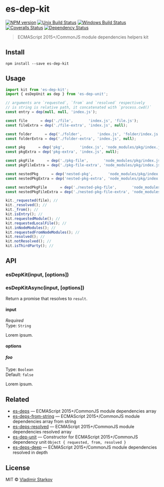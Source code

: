 # es-dep-kit

[![NPM version][npm-image]][npm-url]
[![Unix Build Status][travis-image]][travis-url]
[![Windows Build Status][appveyor-image]][appveyor-url]
[![Coveralls Status][coveralls-image]][coveralls-url]
[![Dependency Status][depstat-image]][depstat-url]

> ECMAScript 2015+/CommonJS module dependencies helpers kit

## Install

    npm install --save es-dep-kit

## Usage

```js
import kit from 'es-dep-kit';
import { esDepUnit as dep } from 'es-dep-unit';

// arguments are `requested`, `from` and `resolved` respectively
// is string is relative path, it concatenated with `process.cwd()`
const entry = dep(null, null, 'index.js');

const file      = dep('./file',       'index.js', 'file.js');
const fileExtra = dep('./file-extra', 'index.js', null);

const folder      = dep('./folder',       'index.js', 'folder/index.js');
const folderExtra = dep('./folder-extra', 'index.js', null);

const pkg      = dep('pkg',       'index.js', 'node_modules/pkg/index.js');
const pkgExtra = dep('pkg-extra', 'index.js', null);

const pkgFile      = dep('./pkg-file',       'node_modules/pkg/index.js', 'node_modules/pkg/file.js'); // eslint-disable-line
const pkgFileExtra = dep('./pkg-file-extra', 'node_modules/pkg/index.js', null);

const nestedPkg      = dep('nested-pkg',       'node_modules/pkg/index.js', 'node_modules/pkg/node_modules/nested-pkg/index.js'); // eslint-disable-line
const nestedPkgExtra = dep('nested-pkg-extra', 'node_modules/pkg/index.js', null);

const nestedPkgFile      = dep('./nested-pkg-file',       'node_modules/pkg/node_modules/nested-pkg/index.js', 'node_modules/pkg/node_modules/nested-pkg/file.js'); // eslint-disable-line
const nestedPkgFileExtra = dep('./nested-pkg-file-extra', 'node_modules/pkg/node_modules/nested-pkg/index.js', null); // eslint-disable-line

kit._requested(file); //
kit._resolved(); //
kit._from(); //
kit.isEntry(); //
kit.requestedModule(); //
kit.requestedLocalFile(); //
kit.inNodeModules(); //
kit.requestedFromNodeModules(); //
kit.resolved(); //
kit.notResolved(); //
kit.isThirdParty(); //
```

## API

### esDepKit(input, [options])

### esDepKitAsync(input, [options])

Return a promise that resolves to `result`.

#### input

*Required*  
Type: `String`

Lorem ipsum.

#### options

##### foo

Type: `Boolean`  
Default: `false`

Lorem ipsum.

## Related

* [es-deps][es-deps] — ECMAScript 2015+/CommonJS module dependencies array
* [es-deps-from-string][es-deps-from-string] — ECMAScript 2015+/CommonJS module dependencies array from string
* [es-deps-resolved][es-deps-resolved] — ECMAScript 2015+/CommonJS module dependencies resolved array
* [es-dep-unit][es-dep-unit] — Constructor for ECMAScript 2015+/CommonJS dependency unit `Object { requested, from, resolved }`
* [es-deps-deep][es-deps-deep] — ECMAScript 2015+/CommonJS module dependencies resolved in depth

[es-deps]: https://github.com/iamstarkov/es-deps
[es-deps-from-string]: https://github.com/iamstarkov/es-deps-from-string
[es-deps-resolved]: https://github.com/iamstarkov/es-deps-resolved
[es-dep-unit]: https://github.com/iamstarkov/es-dep-unit
[es-deps-deep]: https://github.com/iamstarkov/es-deps-deep

## License

MIT © [Vladimir Starkov](https://iamstarkov.com)

[npm-url]: https://npmjs.org/package/es-dep-kit
[npm-image]: https://img.shields.io/npm/v/es-dep-kit.svg?style=flat-square

[travis-url]: https://travis-ci.org/iamstarkov/es-dep-kit
[travis-image]: https://img.shields.io/travis/iamstarkov/es-dep-kit.svg?style=flat-square&label=unix

[appveyor-url]: https://ci.appveyor.com/project/iamstarkov/es-dep-kit
[appveyor-image]: https://img.shields.io/appveyor/ci/iamstarkov/es-dep-kit.svg?style=flat-square&label=windows

[coveralls-url]: https://coveralls.io/r/iamstarkov/es-dep-kit
[coveralls-image]: https://img.shields.io/coveralls/iamstarkov/es-dep-kit.svg?style=flat-square

[depstat-url]: https://david-dm.org/iamstarkov/es-dep-kit
[depstat-image]: https://david-dm.org/iamstarkov/es-dep-kit.svg?style=flat-square
